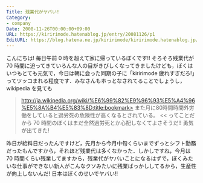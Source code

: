 ```yaml
---
Title: 残業代がヤバい!
Category:
- company
Date: 2008-11-26T00:00:00+09:00
URL: https://kiririmode.hatenablog.jp/entry/20081126/p1
EditURL: https://blog.hatena.ne.jp/kiririmode/kiririmode.hatenablog.jp/atom/entry/8454420450078213837
---
```



こんにちは! 毎日午前 0 時を超えて家に帰っているぼくです!!
そろそろ残業代が 70 時間に迫ってきていろんな人の目がきびしくなってきましたけども，ぼくはいつもとても元気で，今日は朝に会った同期の子に「kiririmode 疲れすぎだろ!」ってツッコまれる程度です．みなさんもホっとなされてることでしょうし，wikipedia を見ても
>http://ja.wikipedia.org/wiki/%E6%99%82%E9%96%93%E5%A4%96%E5%8A%B4%E5%83%8D:title:bookmark>
また月に80時間時間外労働をしていると過労死の危険性が高くなるとされている。
<<
ってことだから 70 時間のぼくはまだ全然過労死とか心配しなくてよさそうだ!! 勇気が出てきた!

昨日が給料日だったんですけど，先月から今月中旬くらいまでずっとシフト勤務だったもんですから，それほど残業代は多くなかった．しかしですね，今月は 70 時間くらい残業してますから，残業代がヤバいことになるはずで，ぼくみたいな仕事ができない新人がこんなクソみたいに残業ばっかししてるから，生産性が向上しないんだ! 日本はぼくのせいでヤバい!!
